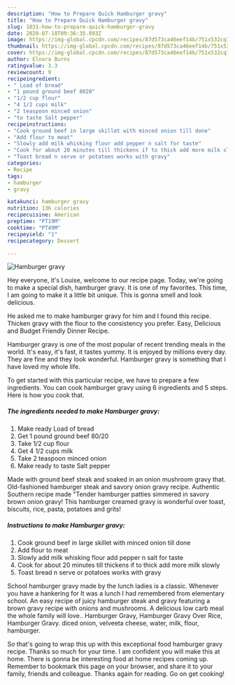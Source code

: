 ```yaml
---
description: "How to Prepare Quick Hamburger gravy"
title: "How to Prepare Quick Hamburger gravy"
slug: 1031-how-to-prepare-quick-hamburger-gravy
date: 2020-07-18T09:36:35.893Z
image: https://img-global.cpcdn.com/recipes/87d573ca46eef14b/751x532cq70/hamburger-gravy-recipe-main-photo.jpg
thumbnail: https://img-global.cpcdn.com/recipes/87d573ca46eef14b/751x532cq70/hamburger-gravy-recipe-main-photo.jpg
cover: https://img-global.cpcdn.com/recipes/87d573ca46eef14b/751x532cq70/hamburger-gravy-recipe-main-photo.jpg
author: Elnora Burns
ratingvalue: 3.3
reviewcount: 9
recipeingredient:
- " Load of bread"
- "1 pound ground beef 8020"
- "1/2 cup flour"
- "4 1/2 cups milk"
- "2 teaspoon minced onion"
- "to taste Salt pepper"
recipeinstructions:
- "Cook ground beef in large skillet with minced onion till done"
- "Add flour to meat"
- "Slowly add milk whisking flour add pepper n salt for taste"
- "Cook for about 20 minutes till thickens if to thick add more milk slowly"
- "Toast bread n serve or potatoes works with gravy"
categories:
- Recipe
tags:
- hamburger
- gravy

katakunci: hamburger gravy 
nutrition: 136 calories
recipecuisine: American
preptime: "PT19M"
cooktime: "PT49M"
recipeyield: "1"
recipecategory: Dessert

---
```



![Hamburger gravy](https://img-global.cpcdn.com/recipes/87d573ca46eef14b/751x532cq70/hamburger-gravy-recipe-main-photo.jpg)

Hey everyone, it's Louise, welcome to our recipe page. Today, we're going to make a special dish, hamburger gravy. It is one of my favorites. This time, I am going to make it a little bit unique. This is gonna smell and look delicious.

He asked me to make hamburger gravy for him and I found this recipe. Thicken gravy with the flour to the consistency you prefer. Easy, Delicious and Budget Friendly Dinner Recipe.

Hamburger gravy is one of the most popular of recent trending meals in the world. It's easy, it's fast, it tastes yummy. It is enjoyed by millions every day. They are fine and they look wonderful. Hamburger gravy is something that I have loved my whole life.


To get started with this particular recipe, we have to prepare a few ingredients. You can cook hamburger gravy using 6 ingredients and 5 steps. Here is how you cook that.

<!--inarticleads1-->

##### The ingredients needed to make Hamburger gravy:

1. Make ready  Load of bread
1. Get 1 pound ground beef 80/20
1. Take 1/2 cup flour
1. Get 4 1/2 cups milk
1. Take 2 teaspoon minced onion
1. Make ready to taste Salt pepper


Made with ground beef steak and soaked in an onion mushroom gravy that. Old-fashioned hamburger steak and savory onion gravy recipe. Authentic Southern recipe made &#34;Tender hamburger patties simmered in savory brown onion gravy! This hamburger creamed gravy is wonderful over toast, biscuits, rice, pasta, potatoes and grits! 

<!--inarticleads2-->

##### Instructions to make Hamburger gravy:

1. Cook ground beef in large skillet with minced onion till done
1. Add flour to meat
1. Slowly add milk whisking flour add pepper n salt for taste
1. Cook for about 20 minutes till thickens if to thick add more milk slowly
1. Toast bread n serve or potatoes works with gravy


School hamburger gravy made by the lunch ladies is a classic. Whenever you have a hankering for It was a lunch I had remembered from elementary school. An easy recipe of juicy hamburger steak and gravy featuring a brown gravy recipe with onions and mushrooms. A delicious low carb meal the whole family will love.. Hamburger Gravy, Hamburger Gravy Over Rice, Hamburger Gravy. diced onion, velveeta cheese, water, milk, flour, hamburger. 

So that's going to wrap this up with this exceptional food hamburger gravy recipe. Thanks so much for your time. I am confident you will make this at home. There is gonna be interesting food at home recipes coming up. Remember to bookmark this page on your browser, and share it to your family, friends and colleague. Thanks again for reading. Go on get cooking!
